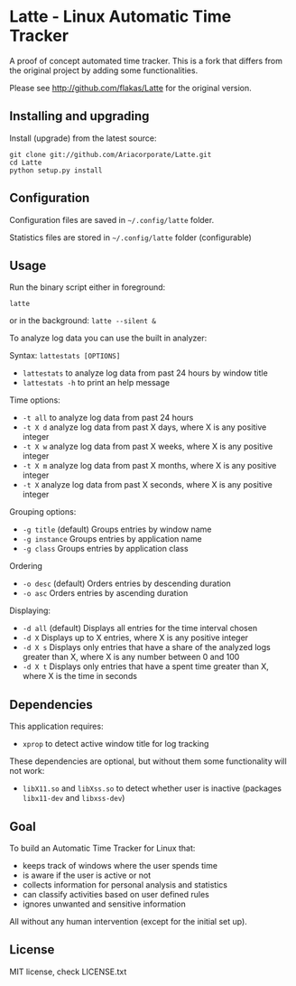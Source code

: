 Latte - Linux Automatic Time Tracker
====================================

A proof of concept automated time tracker. This is a fork that differs from the
original project by adding some functionalities.

Please see http://github.com/flakas/Latte for the original version.


Installing and upgrading
-----------------------

Install (upgrade) from the latest source:

```
git clone git://github.com/Ariacorporate/Latte.git
cd Latte
python setup.py install
```

Configuration
-------------

Configuration files are saved in `~/.config/latte` folder.

Statistics files are stored in `~/.config/latte` folder (configurable)

Usage
-----

Run the binary script either in foreground:

`latte`

or in the background:
`latte --silent &`

To analyze log data you can use the built in analyzer:

Syntax: `lattestats [OPTIONS]`

- `lattestats` to analyze log data from past 24 hours by window title
- `lattestats -h` to print an help message

Time options:
- `-t all`  to analyze log data from past 24 hours
- `-t X d`  analyze log data from past X days, where X is any positive integer
- `-t X w`  analyze log data from past X weeks, where X is any positive integer
- `-t X m`  analyze log data from past X months, where X is any positive integer
- `-t X` 	analyze log data from past X seconds, where X is any positive integer

Grouping options:

- `-g title`    (default) Groups entries by window name
- `-g instance` Groups entries by application name
- `-g class`    Groups entries by application class

Ordering

- `-o desc`    (default) Orders entries by descending duration
- `-o asc` 		Orders entries by ascending duration

Displaying:

- `-d all`    (default) Displays all entries for the time interval chosen
- `-d X`      Displays up to X entries, where X is any positive integer
- `-d X s`    Displays only entries that have a share of the analyzed logs greater than X, where X is any number between 0 and 100
- `-d X t`    Displays only entries that have a spent time greater than X, where X is the time in seconds

Dependencies
--------

This application requires:

- `xprop` to detect active window title for log tracking

These dependencies are optional, but without them some functionality will not work:

- `libX11.so` and `libXss.so` to detect whether user is inactive (packages `libx11-dev` and `libxss-dev`)

Goal
----

To build an Automatic Time Tracker for Linux that:

- keeps track of windows where the user spends time
- is aware if the user is active or not
- collects information for personal analysis and statistics
- can classify activities based on user defined rules
- ignores unwanted and sensitive information

All without any human intervention (except for the initial set up).

License
-------

MIT license, check LICENSE.txt
